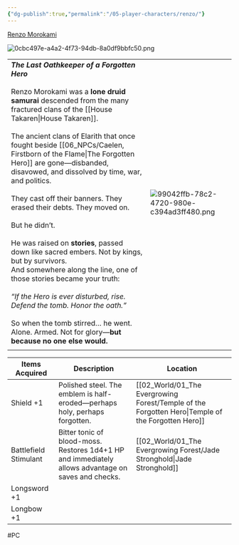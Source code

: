 ```yaml
---
{"dg-publish":true,"permalink":"/05-player-characters/renzo/"}
---
```


[Renzo Morokami](https://www.dndbeyond.com/characters/149351187)

![0cbc497e-a4a2-4f73-94db-8a0df9bbfc50.png](/img/user/0cbc497e-a4a2-4f73-94db-8a0df9bbfc50.png)

|                                                                                                                                                                                                                                                                                                                                                                                                                                                                                                                                                                                                                                                                                                                                                                                                                                                    |                                               |
| -------------------------------------------------------------------------------------------------------------------------------------------------------------------------------------------------------------------------------------------------------------------------------------------------------------------------------------------------------------------------------------------------------------------------------------------------------------------------------------------------------------------------------------------------------------------------------------------------------------------------------------------------------------------------------------------------------------------------------------------------------------------------------------------------------------------------------------------------- | --------------------------------------------- |
| ***The Last Oathkeeper of a Forgotten Hero***<br><br>Renzo Morokami was a **lone druid samurai** descended from the many fractured clans of the [[House Takaren\|House Takaren]]. <br><br>The ancient clans of Elarith that once fought beside [[06_NPCs/Caelen, Firstborn of the Flame\|The Forgotten Hero]] are gone—disbanded, disavowed, and dissolved by time, war, and politics.  <br><br>They cast off their banners. They erased their debts. They moved on.<br><br>But he didn’t.<br><br>He was raised on **stories**, passed down like sacred embers. Not by kings, but by survivors.  <br>And somewhere along the line, one of those stories became your truth:<br><br>_“If the Hero is ever disturbed, rise. Defend the tomb. Honor the oath.”_<br><br>So when the tomb stirred… he went.  <br>Alone. Armed. Not for glory—**but because no one else would.** | ![99042ffb-78c2-4720-980e-c394ad3ff480.png](/img/user/00_GM%20Tools/Media/99042ffb-78c2-4720-980e-c394ad3ff480.png) |
|                                                                                                                                                                                                                                                                                                                                                                                                                                                                                                                                                                                                                                                                                                                                                                                                                                                    |                                               |

| Items Acquired        | Description                                                                                         | Location                         |
| --------------------- | --------------------------------------------------------------------------------------------------- | -------------------------------- |
| Shield +1             | Polished steel. The emblem is half-eroded—perhaps holy, perhaps forgotten.                          | [[02_World/01_The Evergrowing Forest/Temple of the Forgotten Hero\|Temple of the Forgotten Hero]] |
| Battlefield Stimulant | Bitter tonic of blood-moss. Restores 1d4+1 HP and immediately allows advantage on saves and checks. | [[02_World/01_The Evergrowing Forest/Jade Stronghold\|Jade Stronghold]]              |
| Longsword +1          |                                                                                                     |                                  |
| Longbow +1            |                                                                                                     |                                  |


#PC